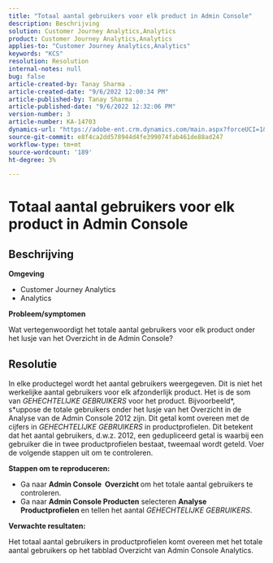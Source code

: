 ```yaml
---
title: "Totaal aantal gebruikers voor elk product in Admin Console"
description: Beschrijving
solution: Customer Journey Analytics,Analytics
product: Customer Journey Analytics,Analytics
applies-to: "Customer Journey Analytics,Analytics"
keywords: "KCS"
resolution: Resolution
internal-notes: null
bug: false
article-created-by: Tanay Sharma .
article-created-date: "9/6/2022 12:00:34 PM"
article-published-by: Tanay Sharma .
article-published-date: "9/6/2022 12:32:06 PM"
version-number: 3
article-number: KA-14703
dynamics-url: "https://adobe-ent.crm.dynamics.com/main.aspx?forceUCI=1&pagetype=entityrecord&etn=knowledgearticle&id=45be0a81-db2d-ed11-9db1-002248086735"
source-git-commit: e8f4ca2dd578944d4fe399074fab461de88ad247
workflow-type: tm+mt
source-wordcount: '189'
ht-degree: 3%

---
```


# Totaal aantal gebruikers voor elk product in Admin Console

## Beschrijving


<b>Omgeving</b>

- Customer Journey Analytics
- Analytics




<b>Probleem/symptomen</b>

Wat vertegenwoordigt het totale aantal gebruikers voor elk product onder het lusje van het Overzicht in de Admin Console?




## Resolutie


In elke productegel wordt het aantal gebruikers weergegeven. Dit is niet het werkelijke aantal gebruikers voor elk afzonderlijk product. Het is de som van *GEHECHTELIJKE GEBRUIKERS* voor het product. Bijvoorbeeld*, s*uppose de totale gebruikers onder het lusje van het Overzicht in de Analyse van de Admin Console 2012 zijn. Dit getal komt overeen met de cijfers in *GEHECHTELIJKE GEBRUIKERS* in productprofielen. Dit betekent dat het aantal gebruikers, d.w.z. 2012, een gedupliceerd getal is waarbij een gebruiker die in twee productprofielen bestaat, tweemaal wordt geteld. Voer de volgende stappen uit om te controleren.

<b>Stappen om te reproduceren:</b>

- Ga naar <b>Admin Console </b><b> Overzicht </b>om het totale aantal gebruikers te controleren.
- Ga naar <b>Admin Console </b> <b>Producten</b>  selecteren <b>Analyse </b> <b>Productprofielen </b>en tellen het aantal *GEHECHTELIJKE GEBRUIKERS*.




<b>Verwachte resultaten:</b>

Het totaal aantal gebruikers in productprofielen komt overeen met het totale aantal gebruikers op het tabblad Overzicht van Admin Console Analytics.
